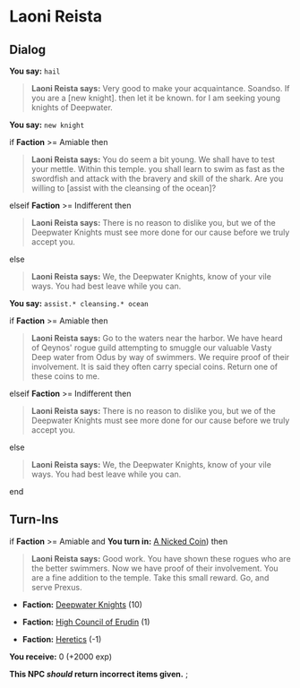 # Laoni Reista
## Dialog

**You say:** `hail`



>**Laoni Reista says:** Very good to make your acquaintance. Soandso. If you are a [new knight]. then let it be known. for I am seeking young knights of Deepwater.


**You say:** `new knight`



if **Faction** >= Amiable then 



>**Laoni Reista says:** You do seem a bit young. We shall have to test your mettle. Within this temple. you shall learn to swim as fast as the swordfish and attack with the bravery and skill of the shark. Are you willing to [assist with the cleansing of the ocean]?


elseif **Faction** >= Indifferent then



>**Laoni Reista says:** There is no reason to dislike you, but we of the Deepwater Knights must see more done for our cause before we truly accept you.


else



>**Laoni Reista says:** We, the Deepwater Knights, know of your vile ways. You had best leave while you can.


**You say:** `assist.* cleansing.* ocean`



if **Faction** >= Amiable then 



>**Laoni Reista says:** Go to the waters near the harbor. We have heard of Qeynos' rogue guild attempting to smuggle our valuable Vasty Deep water from Odus by way of swimmers. We require proof of their involvement. It is said they often carry special coins. Return one of these coins to me.


elseif **Faction** >= Indifferent then



>**Laoni Reista says:** There is no reason to dislike you, but we of the Deepwater Knights must see more done for our cause before we truly accept you.


else



>**Laoni Reista says:** We, the Deepwater Knights, know of your vile ways. You had best leave while you can.

end

## Turn-Ins




if **Faction** >= Amiable and  **You turn in:** [A Nicked Coin](/item/13881)) then 


>**Laoni Reista says:** Good work. You have shown these rogues who are the better swimmers. Now we have proof of their involvement. You are a fine addition to the temple. Take this small reward. Go, and serve Prexus.





* __Faction:__ [Deepwater Knights](/faction/242) (10)


* __Faction:__ [High Council of Erudin](/faction/266) (1)


* __Faction:__ [Heretics](/faction/265) (-1)


 **You receive:** 0 (+2000 exp)

**This NPC *should* return incorrect items given.**
;

